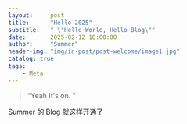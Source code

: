 ```yaml
---
layout:     post
title:      "Hello 2025"
subtitle:   " \"Hello World, Hello Blog\""
date:       2025-02-12 18:00:00
author:     "Summer"
header-img: "img/in-post/post-welcome/image1.jpg"
catalog: true
tags:
    - Meta
---
```


> “Yeah It's on. ”

Summer 的 Blog 就这样开通了
